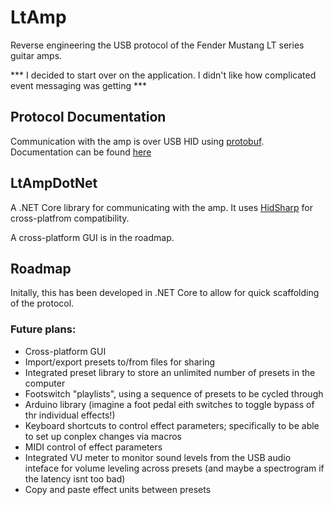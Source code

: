 # LtAmp
Reverse engineering the USB protocol of the Fender Mustang LT series guitar amps.

*** I decided to start over on the application. I didn't like how complicated event messaging was getting ***

## Protocol Documentation
Communication with the amp is over USB HID using [protobuf](https://github.com/protocolbuffers/protobuf). Documentation can be found [here](/Docs/Protocol.md)

## LtAmpDotNet
A .NET Core library for communicating with the amp. It uses [HidSharp](https://github.com/IntergatedCircuits/HidSharp) for cross-platfrom compatibility.

A cross-platform GUI is in the roadmap.

## Roadmap
Initally, this has been developed in .NET Core to allow for quick scaffolding of the protocol.

### Future plans:
- Cross-platform GUI
- Import/export presets to/from files for sharing
- Integrated preset library to store an unlimited number of presets in the computer
- Footswitch "playlists", using a sequence of presets to be cycled through
- Arduino library (imagine a foot pedal eith switches to toggle bypass of thr individual effects!)
- Keyboard shortcuts to control effect parameters; specifically to be able to set up conplex changes via macros
- MIDI control of effect parameters
- Integrated VU meter to monitor sound levels from the USB audio inteface for volume leveling across presets (and maybe a spectrogram if the latency isnt too bad)
- Copy and paste effect units between presets

